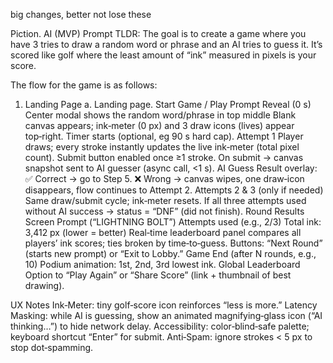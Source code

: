 big changes, better not lose these

Piction. AI (MVP) Prompt
TLDR: The goal is to create a game where you have 3 tries to draw a random word or phrase and an AI tries to guess it. It’s scored like golf where the least amount of “ink” measured in pixels is your score. 

The flow for the game is as follows:
1. Landing Page
a. Landing page. 
Start Game / Play
Prompt Reveal (0 s)
Center modal shows the random word/phrase in top middle 
Blank canvas appears; ink‑meter (0 px) and 3 draw icons (lives) appear top‑right.
Timer starts (optional, eg 90 s hard cap).
Attempt 1
Player draws; every stroke instantly updates the live ink‑meter (total pixel count).
Submit button enabled once ≥1 stroke.
On submit → canvas snapshot sent to AI guesser (async call, <1 s).
AI Guess Result overlay:
✅ Correct → go to Step 5.
❌ Wrong → canvas wipes, one draw‑icon disappears, flow continues to Attempt 2.
Attempts 2 & 3 (only if needed)
Same draw/submit cycle; ink‑meter resets.
If all three attempts used without AI success → status = “DNF” (did not finish).
Round Results Screen
Prompt (“LIGHTNING BOLT”)
Attempts used (e.g., 2/3)
Total ink: 3,412 px (lower = better)
Real‑time leaderboard panel compares all players’ ink scores; ties broken by time‑to‑guess.
Buttons: “Next Round” (starts new prompt) or “Exit to Lobby.”
Game End (after N rounds, e.g., 10)
Podium animation: 1st, 2nd, 3rd lowest ink.
Global Leaderboard
Option to “Play Again” or “Share Score” (link + thumbnail of best drawing).

UX Notes
Ink‑Meter: tiny golf‑score icon reinforces “less is more.”
Latency Masking: while AI is guessing, show an animated magnifying‑glass icon (“AI thinking…”) to hide network delay.
Accessibility: color‑blind‑safe palette; keyboard shortcut “Enter” for submit.
Anti‑Spam: ignore strokes < 5 px to stop dot‑spamming.

